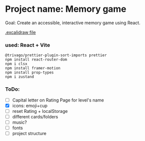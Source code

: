 # Project name: Memory game

Goal: Create an accessible, interactive memory game using React.

[.excalidraw file](https://excalidraw.com/#json=seGnWcEkSaSagb-xW-J9z,HNDEUp9TuGE7nDUkuVs2yA)

### used: React + Vite

```
@trivago/prettier-plugin-sort-imports prettier
npm install react-router-dom
npm i clsx
npm install framer-motion
npm install prop-types
npm i zustand
```

### ToDo:

- [ ] Capital letter on Rating Page for level's name
- [x] icons: emoji+cup
- [ ] reset Rating + localStorage
- [ ] different cards/folders
- [ ] music?
- [ ] fonts
- [ ] project structure
